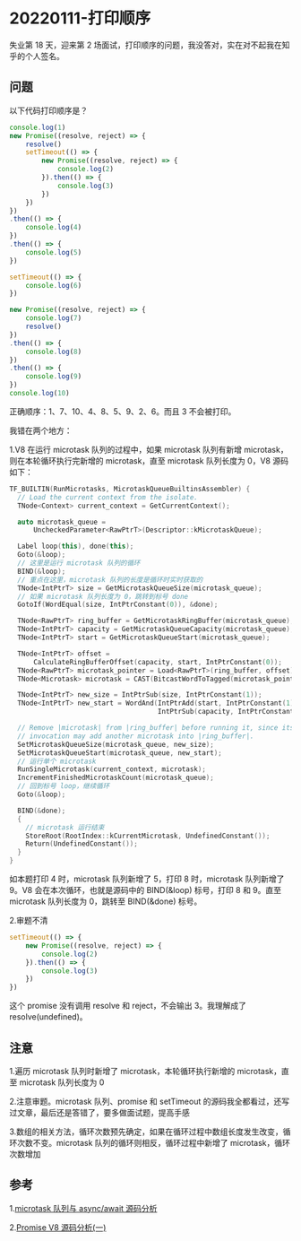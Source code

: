 
# 20220111-打印顺序

失业第 18 天，迎来第 2 场面试，打印顺序的问题，我没答对，实在对不起我在知乎的个人签名。

## 问题

以下代码打印顺序是？

```JavaScript
console.log(1)
new Promise((resolve, reject) => {
	resolve()
	setTimeout(() => {
		new Promise((resolve, reject) => {
			console.log(2)
		}).then(() => {
			console.log(3)
		})
	})
})
.then(() => {
	console.log(4)
})
.then(() => {
	console.log(5)
})

setTimeout(() => {
	console.log(6)
})

new Promise((resolve, reject) => {
	console.log(7)
	resolve()
})
.then(() => {
	console.log(8)
})
.then(() => {
	console.log(9)
})
console.log(10)
```

正确顺序：1、7、10、4、8、5、9、2、6。而且 3 不会被打印。

我错在两个地方：

1.V8 在运行 microtask 队列的过程中，如果 microtask 队列有新增 microtask，则在本轮循环执行完新增的 microtask，直至 microtask 队列长度为 0，V8 源码如下：

```C++
TF_BUILTIN(RunMicrotasks, MicrotaskQueueBuiltinsAssembler) {
  // Load the current context from the isolate.
  TNode<Context> current_context = GetCurrentContext();

  auto microtask_queue =
      UncheckedParameter<RawPtrT>(Descriptor::kMicrotaskQueue);

  Label loop(this), done(this);
  Goto(&loop);
  // 这里是运行 microtask 队列的循环
  BIND(&loop);
  // 重点在这里，microtask 队列的长度是循环时实时获取的
  TNode<IntPtrT> size = GetMicrotaskQueueSize(microtask_queue);
  // 如果 microtask 队列长度为 0，跳转到标号 done
  GotoIf(WordEqual(size, IntPtrConstant(0)), &done);

  TNode<RawPtrT> ring_buffer = GetMicrotaskRingBuffer(microtask_queue);
  TNode<IntPtrT> capacity = GetMicrotaskQueueCapacity(microtask_queue);
  TNode<IntPtrT> start = GetMicrotaskQueueStart(microtask_queue);

  TNode<IntPtrT> offset =
      CalculateRingBufferOffset(capacity, start, IntPtrConstant(0));
  TNode<RawPtrT> microtask_pointer = Load<RawPtrT>(ring_buffer, offset);
  TNode<Microtask> microtask = CAST(BitcastWordToTagged(microtask_pointer));

  TNode<IntPtrT> new_size = IntPtrSub(size, IntPtrConstant(1));
  TNode<IntPtrT> new_start = WordAnd(IntPtrAdd(start, IntPtrConstant(1)),
                                     IntPtrSub(capacity, IntPtrConstant(1)));

  // Remove |microtask| from |ring_buffer| before running it, since its
  // invocation may add another microtask into |ring_buffer|.
  SetMicrotaskQueueSize(microtask_queue, new_size);
  SetMicrotaskQueueStart(microtask_queue, new_start);
  // 运行单个 microtask
  RunSingleMicrotask(current_context, microtask);
  IncrementFinishedMicrotaskCount(microtask_queue);
  // 回到标号 loop，继续循环
  Goto(&loop);

  BIND(&done);
  {
    // microtask 运行结束
    StoreRoot(RootIndex::kCurrentMicrotask, UndefinedConstant());
    Return(UndefinedConstant());
  }
}
```


如本题打印 4 时，microtask 队列新增了 5，打印 8 时，microtask 队列新增了 9。V8 会在本次循环，也就是源码中的 BIND(&loop) 标号，打印 8 和 9。直至 microtask 队列长度为 0，跳转至 BIND(&done) 标号。

2.审题不清

```JavaScript
setTimeout(() => {
	new Promise((resolve, reject) => {
		console.log(2)
	}).then(() => {
		console.log(3)
	})
})
```

这个 promise 没有调用 resolve 和 reject，不会输出 3。我理解成了 resolve(undefined)。



## 注意

1.遍历 microtask 队列时新增了 microtask，本轮循环执行新增的 microtask，直至 microtask 队列长度为 0

2.注意审题。microtask 队列、promise 和 setTimeout 的源码我全都看过，还写过文章，最后还是答错了，要多做面试题，提高手感

3.数组的相关方法，循环次数预先确定，如果在循环过程中数组长度发生改变，循环次数不变。microtask 队列的循环则相反，循环过程中新增了 microtask，循环次数增加

## 参考

1.[microtask 队列与 async/await 源码分析](https://zhuanlan.zhihu.com/p/134647506)

2.[Promise V8 源码分析(一)](https://zhuanlan.zhihu.com/p/264944183)
















